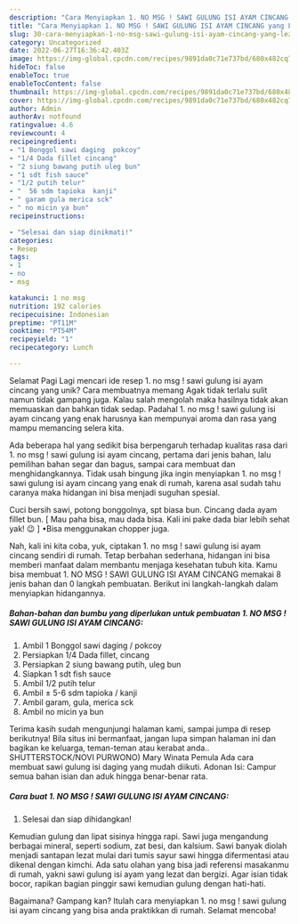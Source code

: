 ```yaml
---
description: "Cara Menyiapkan 1. NO MSG ! SAWI GULUNG ISI AYAM CINCANG yang Lezat, Lezat"
title: "Cara Menyiapkan 1. NO MSG ! SAWI GULUNG ISI AYAM CINCANG yang Lezat, Lezat"
slug: 30-cara-menyiapkan-1-no-msg-sawi-gulung-isi-ayam-cincang-yang-lezat-lezat
category: Uncategorized
date: 2022-06-27T16:36:42.403Z
image: https://img-global.cpcdn.com/recipes/9891da0c71e737bd/680x482cq70/1-no-msg-sawi-gulung-isi-ayam-cincang-foto-resep-utama.jpg
hideToc: false
enableToc: true
enableTocContent: false
thumbnail: https://img-global.cpcdn.com/recipes/9891da0c71e737bd/680x482cq70/1-no-msg-sawi-gulung-isi-ayam-cincang-foto-resep-utama.jpg
cover: https://img-global.cpcdn.com/recipes/9891da0c71e737bd/680x482cq70/1-no-msg-sawi-gulung-isi-ayam-cincang-foto-resep-utama.jpg
author: Admin
authorAv: notfound
ratingvalue: 4.6
reviewcount: 4
recipeingredient:
- "1 Bonggol sawi daging  pokcoy"
- "1/4 Dada fillet cincang"
- "2 siung bawang putih uleg bun"
- "1 sdt fish sauce"
- "1/2 putih telur"
- "  56 sdm tapioka  kanji"
- " garam gula merica sck"
- " no micin ya bun"
recipeinstructions:

- "Selesai dan siap dinikmati!"
categories:
- Resep
tags:
- 1
- no
- msg

katakunci: 1 no msg 
nutrition: 192 calories
recipecuisine: Indonesian
preptime: "PT11M"
cooktime: "PT54M"
recipeyield: "1"
recipecategory: Lunch

---
```



Selamat Pagi Lagi mencari ide resep 1. no msg ! sawi gulung isi ayam cincang yang unik? Cara membuatnya memang Agak tidak terlalu sulit namun tidak gampang juga. Kalau salah mengolah maka hasilnya tidak akan memuaskan dan bahkan tidak sedap. Padahal 1. no msg ! sawi gulung isi ayam cincang yang enak harusnya kan mempunyai aroma dan rasa yang mampu memancing selera kita.


Ada beberapa hal yang sedikit bisa berpengaruh terhadap kualitas rasa dari 1. no msg ! sawi gulung isi ayam cincang, pertama dari jenis bahan, lalu pemilihan bahan segar dan bagus, sampai cara membuat dan menghidangkannya. Tidak usah bingung jika ingin menyiapkan 1. no msg ! sawi gulung isi ayam cincang yang enak di rumah, karena asal sudah tahu caranya maka hidangan ini bisa menjadi suguhan spesial.

Cuci bersih sawi, potong bonggolnya, spt biasa bun. Cincang dada ayam fillet bun. [ Mau paha bisa, mau dada bisa. Kali ini pake dada biar lebih sehat yak! 😉 ] •Bisa menggunakan chopper juga.


Nah, kali ini kita coba, yuk, ciptakan 1. no msg ! sawi gulung isi ayam cincang sendiri di rumah. Tetap berbahan sederhana, hidangan ini bisa memberi manfaat dalam membantu menjaga kesehatan tubuh kita. Kamu bisa membuat 1. NO MSG ! SAWI GULUNG ISI AYAM CINCANG memakai 8 jenis bahan dan 0 langkah pembuatan. Berikut ini langkah-langkah dalam menyiapkan hidangannya.

<!--inarticleads1-->

##### Bahan-bahan dan bumbu yang diperlukan untuk pembuatan 1. NO MSG ! SAWI GULUNG ISI AYAM CINCANG:

1. Ambil 1 Bonggol sawi daging / pokcoy
1. Persiapkan 1/4 Dada fillet, cincang
1. Persiapkan 2 siung bawang putih, uleg bun
1. Siapkan 1 sdt fish sauce
1. Ambil 1/2 putih telur
1. Ambil  ± 5-6 sdm tapioka / kanji
1. Ambil  garam, gula, merica sck
1. Ambil  no micin ya bun


Terima kasih sudah mengunjungi halaman kami, sampai jumpa di resep berikutnya! Bila situs ini bermanfaat, jangan lupa simpan halaman ini dan bagikan ke keluarga, teman-teman atau kerabat anda.. SHUTTERSTOCK/NOVI PURWONO) Mary Winata Pemula Ada cara membuat sawi gulung isi daging yang mudah diikuti. Adonan Isi: Campur semua bahan isian dan aduk hingga benar-benar rata. 

<!--inarticleads2-->

##### Cara buat 1. NO MSG ! SAWI GULUNG ISI AYAM CINCANG:


1. Selesai dan siap dihidangkan!

Kemudian gulung dan lipat sisinya hingga rapi. Sawi juga mengandung berbagai mineral, seperti sodium, zat besi, dan kalsium. Sawi banyak diolah menjadi santapan lezat mulai dari tumis sayur sawi hingga difermentasi atau dikenal dengan kimchi. Ada satu olahan yang bisa jadi referensi masakanmu di rumah, yakni sawi gulung isi ayam yang lezat dan bergizi. Agar isian tidak bocor, rapikan bagian pinggir sawi kemudian gulung dengan hati-hati. 

Bagaimana? Gampang kan? Itulah cara menyiapkan 1. no msg ! sawi gulung isi ayam cincang yang bisa anda praktikkan di rumah. Selamat mencoba!
